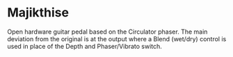 # Majikthise
Open hardware guitar pedal based on the Circulator phaser. The main deviation from the original is at the output where a Blend (wet/dry) control is used in place of the Depth and Phaser/Vibrato switch.
